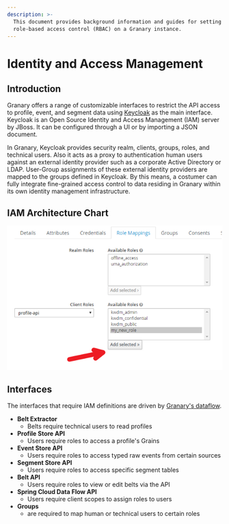 ```yaml
---
description: >-
  This document provides background information and guides for setting up
  role-based access control (RBAC) on a Granary instance.
---
```


# Identity and Access Management

## Introduction

Granary offers a range of customizable interfaces to restrict the API access to profile, event, and segment data using [Keycloak](https://www.keycloak.org/about.html) as the main interface. Keycloak is an Open Source Identity and Access Management \(IAM\) server by JBoss. It can be configured through a UI or by importing a JSON document.

In Granary, Keycloak provides security realm, clients, groups, roles, and technical users. Also it acts as a proxy to authentication human users against an external identity provider such as a corporate Active Directory or LDAP. User-Group assignments of these external identity providers are mapped to the groups defined in Keycloak. By this means, a costumer can fully integrate fine-grained access control to data residing in Granary within its own identity management infrastructure.

## IAM Architecture Chart

![Functional Overview of IAM Architecture](../../.gitbook/assets/image%20%289%29.png)

## Interfaces

The interfaces that require IAM definitions are driven by [Granary's dataflow](../../developer-reference/dataflow/).

* **Belt Extractor**
  * Belts require technical users to read profiles
* **Profile Store API**
  * Users require roles to access a profile's Grains
* **Event Store API**
  * Users require roles to access typed raw events from certain sources
* **Segment Store API**
  * Users require roles to access specific segment tables
* **Belt API**
  * Users require roles to view or edit belts via the API
* **Spring Cloud Data Flow API**
  * Users require client scopes to assign roles to users
* **Groups**
  * are required to map human or technical users to certain roles



